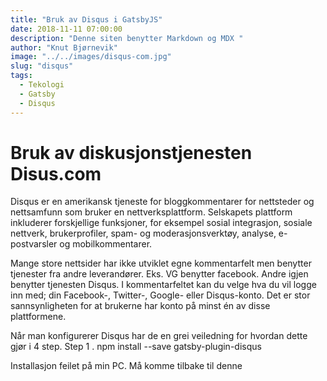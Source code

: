 ```yaml
---
title: "Bruk av Disqus i GatsbyJS"
date: 2018-11-11 07:00:00
description: "Denne siten benytter Markdown og MDX "
author: "Knut Bjørnevik"
image: "../../images/disqus-com.jpg"
slug: "disqus"
tags:
  - Tekologi
  - Gatsby
  - Disqus
---
```


# Bruk av diskusjonstjenesten Disus.com

Disqus er en amerikansk tjeneste for bloggkommentarer for nettsteder og nettsamfunn som bruker en nettverksplattform. Selskapets plattform inkluderer forskjellige funksjoner, for eksempel sosial integrasjon, sosiale nettverk, brukerprofiler, spam- og moderasjonsverktøy, analyse, e-postvarsler og mobilkommentarer.

Mange store nettsider har ikke utviklet egne kommentarfelt men benytter tjenester fra andre leverandører. Eks. VG benytter facebook. Andre igjen benytter tjenesten Disqus. I kommentarfeltet kan du velge hva du vil logge inn med; din Facebook-, Twitter-, Google- eller Disqus-konto. Det er stor sannsynligheten for at brukerne har konto på minst én av disse plattformene.

Når man konfigurerer Disqus har de en grei veiledning for hvordan dette gjør i 4 step. 
Step 1 . npm install --save gatsby-plugin-disqus 

Installasjon feilet på min PC.  Må komme tilbake til denne 